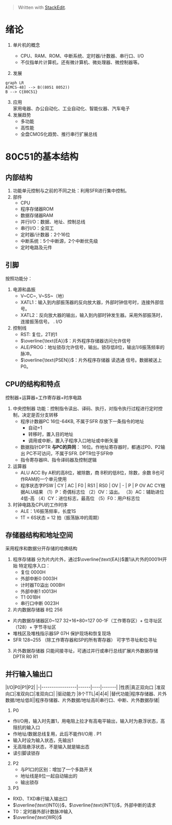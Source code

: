 


> Written with [StackEdit](https://stackedit.io/).  
# 绪论  
1.  单片机的概念    
    -   CPU、RAM、ROM、中断系统、定时器/计数器、串行口、I/O        
    -   不仅指单片计算机，还有微计算机、微处理器、微控制器等。
        
2.  发展  
```mermaid
graph LR
A[MCS-48] --> B((8051 8052))
B --> C{80C51}
```  
3. 应用  
家用电器、办公自动化、工业自动化、智能仪器、汽车电子
4. 发展趋势
	-  多功能
	-  高性能
	-  全盘CMOS化趋势、推行串行扩展总线
# 80C51的基本结构
## 内部结构
1. 功能单元控制与之前的不同之处：利用SFR进行集中控制。
2. 部件
	- CPU
	- 程序存储器ROM
	- 数据存储器RAM
	- 并行I/O：数据、地址、控制总线
	- 串行I/O：全双工
	- 定时器/计数器：2个16位
	- 中断系统：5个中断源，2个中断优先级
	- 定时电路及元件
## 引脚
按照功能分：
1. 电源和晶振
	- V~CC~, V~SS~（地）
	- XATL1：输入到内部振荡器的反向放大器，外部时钟信号时，连接外部信号。
	- XATL2：反向放大器的输出，输入到内部时钟发生器。采用外部振荡时，连接振荡信号。
.  I/O
3. 控制线
	- RST: 复位，2T的1
	- $\overline{\text{EA}}$：片外程序存储器访问允许信号
	- ALE/PROG：地址锁存允许信号，输出。锁存低8位，输出1/6振荡频率的脉冲。
	- $\overline{\text{PSEN}}$：片外程序存储器 读选通 信号。数据被送上P0。
## CPU的结构和特点
控制器+运算器+工作寄存器+时序电路
1. 中央控制器
功能：控制指令读出、译码、执行，对指令执行过程进行定时控制，决定是否分支转移
	- 程序计数器PC
	16位-64KB, 不属于SFR
	存放下一条指令的地址
		- 自动+1
		- 转移时，置入目的地址
		- 调用或中断，置入子程序入口地址或中断矢量
	- 数据指针DPTR
**与PC的异同**：
16位。作地址寄存器时，都通过P0、P2输出
PC不可访问，不属于SFR. DPTR位于SFR中
	- 指令寄存器IR、指令译码器及控制逻辑
2. 运算器
	- ALU ACC By
	A积的高8位，被除数，商
	B积的低8位，除数，余数
	B也可作RAM的一个单元使用
	- 程序状态字PSW
	| CY | AC | F0 | RS1 | RS0 | OV | - | P |
	P OV AC CY根据ALU结果
	（1）P：奇偶标志位
	（2）OV：溢出。
	（3）AC：辅助进位 4低-高
    （4）CY：进位标志，最高位
    （5）F0：用户标志位
3. 时钟电路及CPU的工作时序
	- ALE：1/6振荡频率，长度1S
	- 1T = 6S状态 = 12 拍（振荡脉冲的周期）
## 存储器结构和地址空间
采用程序和数据分开存储的哈佛结构
1. 程序存储器
分为片内片外，通过$\overline{\text{EA}}$置1从片外的0001H开始
特定程序入口：
	- 复位 0000H
	- 外部中断0 0003H
	- 计时器T0溢出 000BH
	- 外部中断1 t0013H
	- T1 001BH
	- 串行口中断 0023H
2. 片内数据存储器
8位 256
- 片内数据存储器区0~127
32+16+80=127
00-1F（工作寄存区）+ 位寻址区（128）+ 字节寻址区
-  堆栈区及堆栈指示器SP
07H 保护现场和恢复现场
- SFR 128~255
（除工作寄存器和SP的所有寄存器）
可字节寻址和位寻址
3. 片外数据存储器
只能间接寻址，可通过并行或串行总线扩展片外数据存储
DPTR R0 R1
## 并行输入输出口
|I/O|P0|P1|P2|
|-|-----------------|------|----|-------|
|性质|真正双向口 |准双向口|准双向口|准双向口|
|驱动能力          |8个TTL|4|4|4|
|替代功能|程序存储器、片外数据/地址低8||程序存储器、片外数据/地址高8|串行口、中断、片外数据存储|
1. P0
- 作I/O用，输入时先置1，用电阻上拉才有高电平输出，输入时为悬浮状态，高阻抗的输入口
- 作地址/数据总线复用，此后不能作I/O用
. P1
- 输入时设为输入状态，先输出1
- 无高阻悬浮状态，不是输入就是输出态
- 读引脚读锁存
2. P2
	- 与P1口的区别：增加了一个多路开关
	- 地址线是8位一起自动输出的
	- 输出锁存
4. P3
 -   RXD、TXD串行输入输出口
 - $\overline{\text{INT0}}$，$\overline{\text{INT1}}$，外部中断的请求
 - T0：定时器外部计数脉冲输入
 - $\overline{\text{WR}}$ 
<!--stackedit_data:
eyJoaXN0b3J5IjpbLTEyMTQ3MDY2OTcsNjI1OTg1Njk4LC03Nj
E1Njc5OTQsMTcwNjM2NTIzLC02NzIyMTU0NDMsLTEzODc5MjMz
NTcsMTM1Nzg3NTQwOSwtMTQwMTY5OTU3Myw2Mjk2ODA0OCwtMT
M2NDc2MjMwNiwtMjUxMjUyOTgxLDEzOTgzNDczNDMsNzM5NDU2
Nzk2LDg5MTQ3NjMzMF19
-->
